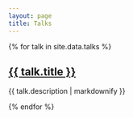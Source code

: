 ```yaml
---
layout: page
title: Talks
---
```


{% for talk in site.data.talks %}

<h2><a href="{{ talk.url }}">{{ talk.title }}</a></h2>

<p>{{ talk.description | markdownify }}</p>

{% endfor %}
